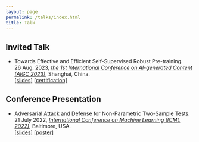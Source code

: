 ```yaml
---
layout: page
permalink: /talks/index.html
title: Talk
---
```


## Invited Talk
- Towards Effective and Efficient Self-Supervised Robust Pre-training. <br/> 26 Aug. 2023, [*the 1st International Conference on AI-generated Content (AIGC 2023)*](https://icaigc.org/), Shanghai, China. <br/> [[slides]](/file/talk/Slides_AIGC23_Aug_26th_Formal.pdf) [[certification]](/file/Certificate%20of%20invited%20speaker-Dr.%20XIlie%20Xu.pdf) 

## Conference Presentation
- Adversarial Attack and Defense for Non-Parametric Two-Sample Tests. <br/> 21 July 2022, [*International Conference on Machine Learning (ICML 2022)*](https://icml.cc/Conferences/2020), Baltimore, USA. <br/> [[slides]](https://icml.cc/media/icml-2022/Slides/17058_EBEjIND.pdf) [[poster]](https://icml.cc/media/PosterPDFs/ICML%202022/aba3b6fd5d186d28e06ff97135cade7f.png?t=1657264555.9033003)